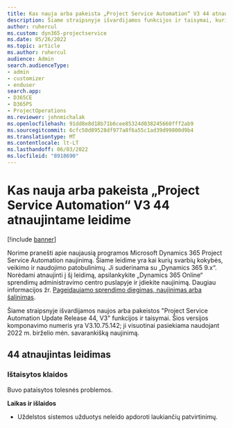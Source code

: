 ```yaml
---
title: Kas nauja arba pakeista „Project Service Automation“ V3 44 atnaujintame leidime
description: Šiame straipsnyje išvardijamos funkcijos ir taisymai, kuriuos galima rasti 44 naujinimo leidime Microsoft Dynamics 365 Project Service Automation, V3.
author: ruhercul
ms.custom: dyn365-projectservice
ms.date: 05/26/2022
ms.topic: article
ms.author: ruhercul
audience: Admin
search.audienceType:
- admin
- customizer
- enduser
search.app:
- D365CE
- D365PS
- ProjectOperations
ms.reviewer: johnmichalak
ms.openlocfilehash: 91dd8e8d18b71b6cee85324d038245660fff2ab9
ms.sourcegitcommit: 6cfc50d89528df977a8f6a55c1ad39d99800d9b4
ms.translationtype: MT
ms.contentlocale: lt-LT
ms.lasthandoff: 06/03/2022
ms.locfileid: "8918690"
---
```

# <a name="whats-new-or-changed-in-project-service-automation-update-release-44-v3"></a>Kas nauja arba pakeista „Project Service Automation“ V3 44 atnaujintame leidime

[!include [banner](../includes/psa-now-project-operations.md)]

Norime pranešti apie naujausią programos Microsoft Dynamics 365 Project Service Automation naujinimą. Šiame leidime yra kai kurių svarbių kokybės, veikimo ir naudojimo patobulinimų. Ji suderinama su „Dynamics 365 9.x“. Norėdami atnaujinti į šį leidimą, apsilankykite „Dynamics 365 Online“ sprendimų administravimo centro puslapyje ir įdiekite naujinimą. Daugiau informacijos žr. [Pageidaujamo sprendimo diegimas, naujinimas arba šalinimas](/power-platform/admin/install-remove-preferred-solution).

Šiame straipsnyje išvardijamos naujos arba pakeistos "Project Service Automation Update Release 44, V3" funkcijos ir taisymai. Šios versijos komponavimo numeris yra V3.10.75.142; ji visuotinai pasiekiama naudojant 2022 m. birželio mėn. savarankišką naujinimą.

## <a name="update-release-44"></a>44 atnaujintas leidimas

### <a name="bug-fixes"></a>Ištaisytos klaidos

Buvo pataisytos tolesnės problemos.

**Laikas ir išlaidos**

- Uždelstos sistemos užduotys neleido apdoroti laukiančių patvirtinimų.
